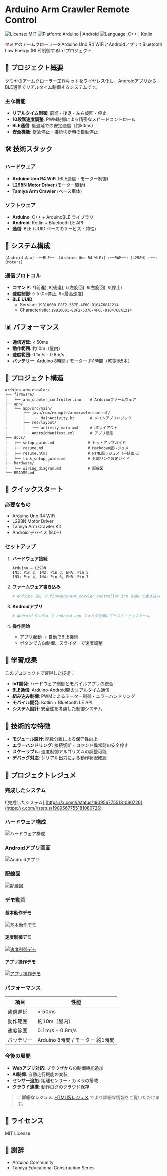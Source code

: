 # Arduino Arm Crawler Remote Control

![License: MIT](https://img.shields.io/badge/License-MIT-blue.svg)
![Platform: Arduino | Android](https://img.shields.io/badge/Platform-Arduino%20%7C%20Android-green.svg)
![Language: C++ | Kotlin](https://img.shields.io/badge/Language-C%2B%2B%20%7C%20Kotlin-orange.svg)

タミヤのアームクローラーをArduino Uno R4 WiFiとAndroidアプリでBluetooth Low Energy (BLE)制御するIoTプロジェクト

## 🎯 プロジェクト概要

タミヤのアームクローラー工作キットをワイヤレス化し、AndroidアプリからBLE通信でリアルタイム制御するシステムです。

### 主な機能
- **リアルタイム制御**: 前進・後退・左右旋回・停止
- **10段階速度調整**: PWM制御による精密なスピードコントロール
- **BLE通信**: 低遅延での安定通信（約50ms）
- **安全機能**: 緊急停止・接続切断時の自動停止

## 🛠️ 技術スタック

### ハードウェア
- **Arduino Uno R4 WiFi** (BLE通信・モーター制御)
- **L298N Motor Driver** (モーター駆動)
- **Tamiya Arm Crawler** (ベース車体)

### ソフトウェア
- **Arduino**: C++ + ArduinoBLE ライブラリ
- **Android**: Kotlin + Bluetooth LE API
- **通信**: BLE (UUID ベースのサービス・特性)

## 📱 システム構成

```
[Android App] ←──BLE──→ [Arduino Uno R4 WiFi] ←──PWM──→ [L298N] ←──→ [Motors]
```

### 通信プロトコル
- **コマンド**: `F`(前進), `B`(後退), `L`(左旋回), `R`(右旋回), `S`(停止)
- **速度制御**: `0`-`9` (0=停止, 9=最高速度)
- **BLE UUID**: 
  - Service: `19B10000-E8F2-537E-4F6C-D104768A1214`
  - Characteristic: `19B10001-E8F2-537E-4F6C-D104768A1214`

## 📊 パフォーマンス

- **通信遅延**: < 50ms
- **動作範囲**: 約10m（屋内）
- **速度範囲**: 0.1m/s - 0.8m/s
- **バッテリー**: Arduino 8時間 / モーター 約1時間（乾電池5本）

## 📁 プロジェクト構造

```
arduino-arm-crawler/
├── firmware/
│   └── arm_crawler_controller.ino    # Arduinoファームウェア
├── app/
│   └── app/src/main/
│       ├── java/com/example/armcrawlercontrol/
│       │   └── MainActivity.kt       # メインアプリロジック
│       ├── res/layout/
│       │   └── activity_main.xml     # UIレイアウト
│       └── AndroidManifest.xml       # アプリ設定
├── docs/
│   ├── setup_guide.md               # セットアップガイド
│   ├── resume.md                    # Markdown版レジュメ
│   ├── resume.html                  # HTML版レジュメ（一括表示）
│   └── link_setup_guide.md          # 外部リンク設定ガイド
├── hardware/
│   └── wiring_diagram.md            # 配線図
└── README.md
```

## 🚀 クイックスタート

### 必要なもの
- Arduino Uno R4 WiFi
- L298N Motor Driver
- Tamiya Arm Crawler Kit
- Android デバイス (8.0+)

### セットアップ
1. **ハードウェア接続**
   ```
   Arduino → L298N
   IN1: Pin 2, IN2: Pin 3, ENA: Pin 5
   IN3: Pin 4, IN4: Pin 6, ENB: Pin 7
   ```

2. **ファームウェア書き込み**
   ```bash
   # Arduino IDE で firmware/arm_crawler_controller.ino を開いて書き込み
   ```

3. **Androidアプリ**
   ```bash
   # Android Studio で android-app フォルダを開いてビルド・インストール
   ```

4. **操作開始**
   - アプリ起動 → 自動でBLE接続
   - ボタンで方向制御、スライダーで速度調整

## 🎯 学習成果

このプロジェクトで習得した技術：

- **IoT開発**: ハードウェア制御とモバイルアプリの統合
- **BLE通信**: Arduino-Android間のリアルタイム通信
- **組み込み制御**: PWMによるモーター制御・エラーハンドリング
- **モバイル開発**: Kotlin + Bluetooth LE API
- **システム設計**: 安全性を考慮した制御システム

## 🔧 技術的な特徴

- **モジュール設計**: 関数分離による保守性向上
- **エラーハンドリング**: 接続切断・コマンド異常時の安全停止
- **スケーラブル**: 速度制御アルゴリズムの調整可能
- **デバッグ対応**: シリアル出力による動作状況確認

## 📸 プロジェクトレジュメ

### 完成したシステム
![完成したシステム],[https://x.com/i/status/1909567755181080726](https://x.com/i/status/1909567755181080726)

### ハードウェア構成
![ハードウェア構成](https://pbs.twimg.com/media/example2.jpg)

### Androidアプリ画面
![Androidアプリ](https://pbs.twimg.com/media/example3.jpg)

### 配線図
![配線図](https://pbs.twimg.com/media/example4.jpg)

### デモ動画

#### 基本動作デモ
[![基本動作デモ](https://img.youtube.com/vi/example1/maxresdefault.jpg)](https://youtube.com/watch?v=example1)

#### 速度制御デモ
[![速度制御デモ](https://pbs.twimg.com/media/example5.jpg)](https://x.com/your_username/status/1234567894)

#### アプリ操作デモ
[![アプリ操作デモ](https://img.youtube.com/vi/example2/maxresdefault.jpg)](https://youtube.com/watch?v=example2)

### パフォーマンス

| 項目 | 性能 |
|------|------|
| 通信遅延 | < 50ms |
| 動作範囲 | 約10m（屋内） |
| 速度範囲 | 0.1m/s - 0.8m/s |
| バッテリー | Arduino 8時間 / モーター 約1時間 |

### 今後の展開

- **Webアプリ対応**: ブラウザからの制御機能追加
- **AI制御**: 自動走行機能の実装
- **センサー追加**: 距離センサー・カメラの搭載
- **クラウド連携**: 動作ログのクラウド保存

> 💡 **詳細なレジュメ**: [HTML版レジュメ](docs/resume.html) でより詳細な情報をご覧いただけます。

## 📄 ライセンス

MIT License

## 🙏 謝辞

- Arduino Community
- Tamiya Educational Construction Series
